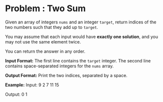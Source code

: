 # Problem : Two Sum

Given an array of integers `nums` and an integer `target`, return indices of the two numbers such that they add up to `target`.

You may assume that each input would have **exactly one solution**, and you may not use the same element twice.

You can return the answer in any order.

**Input Format:**
The first line contains the `target` integer.
The second line contains space-separated integers for the `nums` array.

**Output Format:**
Print the two indices, separated by a space.

**Example:**
Input:
9
2 7 11 15

Output:
0 1
